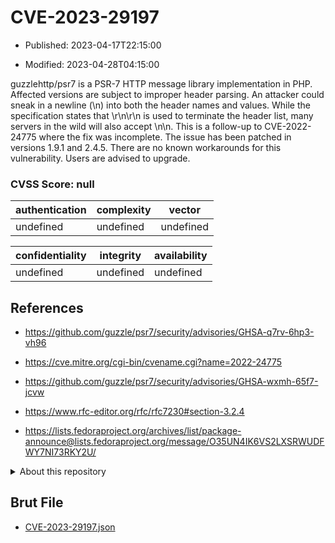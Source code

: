 # CVE-2023-29197

- Published: 2023-04-17T22:15:00

- Modified: 2023-04-28T04:15:00

guzzlehttp/psr7 is a PSR-7 HTTP message library implementation in PHP. Affected versions are subject to improper header parsing. An attacker could sneak in a newline (\n) into both the header names and values. While the specification states that \r\n\r\n is used to terminate the header list, many servers in the wild will also accept \n\n. This is a follow-up to CVE-2022-24775 where the fix was incomplete. The issue has been patched in versions 1.9.1 and 2.4.5. There are no known workarounds for this vulnerability. Users are advised to upgrade.

### CVSS Score: **null**

| authentication | complexity | vector |
| --- | --- | --- |
| undefined | undefined | undefined |

| confidentiality | integrity | availability |
| --- | --- | --- |
| undefined | undefined | undefined |

## References

* https://github.com/guzzle/psr7/security/advisories/GHSA-q7rv-6hp3-vh96

* https://cve.mitre.org/cgi-bin/cvename.cgi?name=2022-24775

* https://github.com/guzzle/psr7/security/advisories/GHSA-wxmh-65f7-jcvw

* https://www.rfc-editor.org/rfc/rfc7230#section-3.2.4

* https://lists.fedoraproject.org/archives/list/package-announce@lists.fedoraproject.org/message/O35UN4IK6VS2LXSRWUDFWY7NI73RKY2U/

<details>
<summary>About this repository</summary> 

  This repository is part of the project [Live Hack CVE](https://github.com/Live-Hack-CVE). Main website can be found [www.live-hack.org](https://www.live-hack.org) 
  
  Made by [Sn0wAlice](https://github.com/Sn0wAlice) for the people that care about security and need to have a feed of the latest CVEs. Hope you enjoy it, don't forget to star the repo and follow me on [Twitter](https://twitter.com/Sn0wAlice) and [Github](https://github.com/Sn0wAlice). And that is my [personnal website](https://www.alice-snow.me/)

  - [Home Page](https://github.com/Live-Hack-CVE)
  - [Framework](https://github.com/Live-Hack-CVE/cve-framework)
  - [CVE database](https://github.com/Live-Hack-CVE/full_database)
  - [Changelog](https://github.com/Live-Hack-CVE/Changelog)
</details>

## Brut File

* [CVE-2023-29197.json](https://raw.githubusercontent.com/Live-Hack-CVE/full_database/main/cves/2023/CVE-2023-29197.json)

